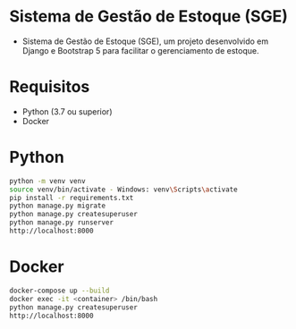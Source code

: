 # Sistema de Gestão de Estoque (SGE)

- Sistema de Gestão de Estoque (SGE), um projeto desenvolvido em Django e Bootstrap 5 para facilitar o gerenciamento de estoque. 


# Requisitos

- Python (3.7 ou superior)
- Docker 


# Python

``` bash
python -m venv venv
source venv/bin/activate - Windows: venv\Scripts\activate
pip install -r requirements.txt
python manage.py migrate
python manage.py createsuperuser
python manage.py runserver
http://localhost:8000

```
# Docker

``` bash
docker-compose up --build
docker exec -it <container> /bin/bash 
python manage.py createsuperuser
http://localhost:8000

```
